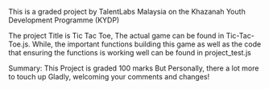 This is a graded project by TalentLabs Malaysia on the Khazanah Youth Development Programme (KYDP)

The project Title is Tic Tac Toe,
The actual game can be found in Tic-Tac-Toe.js.
While, the important functions building this game as well as the code that ensuring the functions is working well can be found in project_test.js

Summary:
This Project is graded 100 marks
But Personally, there a lot more to touch up
Gladly, welcoming your comments and changes!
